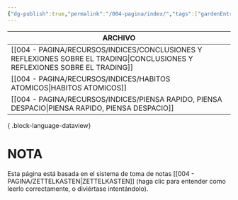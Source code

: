 ```yaml
---
{"dg-publish":true,"permalink":"/004-pagina/index/","tags":["gardenEntry"]}
---
```



| ARCHIVO                                                                                                                       |
| ----------------------------------------------------------------------------------------------------------------------------- |
| [[004 - PAGINA/RECURSOS/INDICES/CONCLUSIONES Y REFLEXIONES SOBRE EL TRADING\|CONCLUSIONES Y REFLEXIONES SOBRE EL TRADING]] |
| [[004 - PAGINA/RECURSOS/INDICES/HABITOS ATOMICOS\|HABITOS ATOMICOS]]                                                       |
| [[004 - PAGINA/RECURSOS/INDICES/PIENSA RAPIDO, PIENSA DESPACIO\|PIENSA RAPIDO, PIENSA DESPACIO]]                           |

{ .block-language-dataview}
# NOTA
Esta página está basada en el sistema de toma de notas [[004 - PAGINA/ZETTELKASTEN\|ZETTELKASTEN]] (haga clic para entender como leerlo correctamente, o diviértase intentándolo).